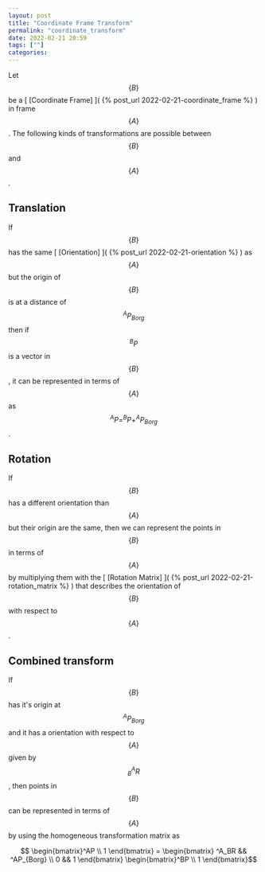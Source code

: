 ```yaml
---
layout: post
title: "Coordinate Frame Transform"
permalink: "coordinate_transform"
date: 2022-02-21 20:59
tags: [""]
categories:
---
```


Let $$\{B\}$$ be a [ [Coordinate Frame] ]( {% post_url
2022-02-21-coordinate_frame %} ) in frame $$\{A\}$$. The following kinds of
transformations are possible between $$\{B\}$$ and $$\{A\}$$.

## Translation

If $$\{B\}$$ has the same [ [Orientation] ]( {% post_url
2022-02-21-orientation %} ) as $$\{A\}$$ but the origin of
$$\{B\}$$ is at a distance of $$^AP_{Borg}$$ then if $$^BP$$ is a vector in
$$\{B\}$$, it can be represented in terms of $$\{A\}$$ as $$^AP=^BP +
^AP_{Borg}$$.

## Rotation

If $$\{B\}$$ has a different orientation than $$\{A\}$$ but their origin are the
same, then we can represent the points in $$\{B\}$$ in terms of $$\{A\}$$ by
multiplying them with the [ [Rotation Matrix] ]( {% post_url
2022-02-21-rotation_matrix %} ) that describes the orientation of $$\{B\}$$ with
respect to $$\{A\}$$.

## Combined transform

If $$\{B\}$$ has it's origin at $$^AP_{Borg}$$ and it has a orientation with
respect to $$\{A\}$$ given by $$^A_BR$$, then points in $$\{B\}$$ can be
represented in terms of $$\{A\}$$ by using the homogeneous transformation matrix
as

$$ \begin{bmatrix}^AP \\ 1 \end{bmatrix} =  \begin{bmatrix} ^A_BR && ^AP_{Borg}
\\ 0 && 1 \end{bmatrix} \begin{bmatrix}^BP \\ 1 \end{bmatrix}$$
